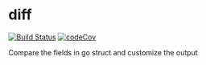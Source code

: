 # diff

<p align="left">
<a href="https://github.com/eirueirufu/diff/actions"><img src="https://github.com/eirueirufu/diff/workflows/go/badge.svg?branch=main" alt="Build Status"></a>
<a href="https://codecov.io/github/eirueirufu/diff"><img src="https://codecov.io/github/eirueirufu/diff/branch/main/graph/badge.svg?token=5NW5CP5H6G" alt="codeCov"></a>
</p>

Compare the fields in go struct and customize the output
